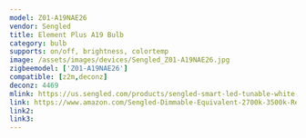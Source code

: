 ```yaml
---
model: Z01-A19NAE26
vendor: Sengled
title: Element Plus A19 Bulb
category: bulb
supports: on/off, brightness, colortemp
image: /assets/images/devices/Sengled_Z01-A19NAE26.jpg
zigbeemodel: ['Z01-A19NAE26']
compatible: [z2m,deconz]
deconz: 4469
mlink: https://us.sengled.com/products/sengled-smart-led-tunable-white-a19-bulb
link: https://www.amazon.com/Sengled-Dimmable-Equivalent-2700k-3500k-Required/dp/B017VX4806
link2: 
link3: 
---
```

